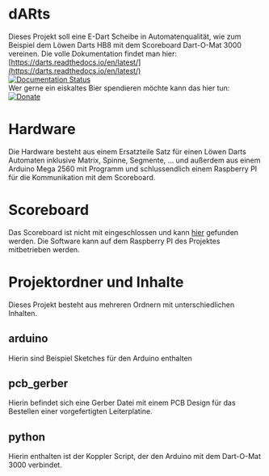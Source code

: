 # dARts
Dieses Projekt soll eine E-Dart Scheibe in Automatenqualität, wie zum Beispiel dem Löwen Darts HB8 mit dem Scoreboard Dart-O-Mat 3000 vereinen. Die volle Dokumentation findet man hier:  
[https://darts.readthedocs.io/en/latest/](https://darts.readthedocs.io/en/latest/)  
[![Documentation Status](https://readthedocs.org/projects/darts/badge/?version=latest)](https://darts.readthedocs.io/en/latest/?badge=latest)  
Wer gerne ein eiskaltes Bier spendieren möchte kann das hier tun:  
[![Donate](https://img.shields.io/badge/Donate-PayPal-green.svg)](https://www.paypal.com/cgi-bin/webscr?cmd=_s-xclick&hosted_button_id=W2KPLBLTVYK3A&source=url)

# Hardware
Die Hardware besteht aus einem Ersatzteile Satz für einen Löwen Darts Automaten inklusive Matrix, Spinne, Segmente, ... und außerdem aus einem Arduino Mega 2560 mit Programm und schlussendlich einem Raspberry PI für die Kommunikation mit dem Scoreboard.

# Scoreboard
Das Scoreboard ist nicht mit eingeschlossen und kann <a href="https://github.com/patrickhener/dart-o-mat-3000" target="_blank">hier</a> gefunden werden. Die Software kann auf dem Raspberry PI des Projektes mitbetrieben werden.

# Projektordner und Inhalte
Dieses Projekt besteht aus mehreren Ordnern mit unterschiedlichen Inhalten.

## arduino
Hierin sind Beispiel Sketches für den Arduino enthalten

## pcb_gerber
Hierin befindet sich eine Gerber Datei mit einem PCB Design für das Bestellen einer vorgefertigten Leiterplatine.

## python
Hierin enthalten ist der Koppler Script, der den Arduino mit dem Dart-O-Mat 3000 verbindet.
